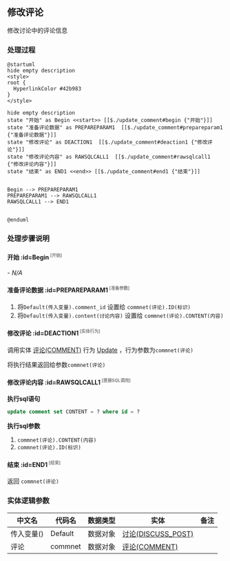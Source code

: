 ## 修改评论 <!-- {docsify-ignore-all} -->

   修改讨论中的评论信息

### 处理过程

```plantuml
@startuml
hide empty description
<style>
root {
  HyperlinkColor #42b983
}
</style>

hide empty description
state "开始" as Begin <<start>> [[$./update_comment#begin {"开始"}]]
state "准备评论数据" as PREPAREPARAM1  [[$./update_comment#prepareparam1 {"准备评论数据"}]]
state "修改评论" as DEACTION1  [[$./update_comment#deaction1 {"修改评论"}]]
state "修改评论内容" as RAWSQLCALL1  [[$./update_comment#rawsqlcall1 {"修改评论内容"}]]
state "结束" as END1 <<end>> [[$./update_comment#end1 {"结束"}]]


Begin --> PREPAREPARAM1
PREPAREPARAM1 --> RAWSQLCALL1
RAWSQLCALL1 --> END1


@enduml
```


### 处理步骤说明

#### 开始 :id=Begin<sup class="footnote-symbol"> <font color=gray size=1>[开始]</font></sup>



*- N/A*
#### 准备评论数据 :id=PREPAREPARAM1<sup class="footnote-symbol"> <font color=gray size=1>[准备参数]</font></sup>



1. 将`Default(传入变量).comment_id` 设置给  `commnet(评论).ID(标识)`
2. 将`Default(传入变量).content(讨论内容)` 设置给  `commnet(评论).CONTENT(内容)`

#### 修改评论 :id=DEACTION1<sup class="footnote-symbol"> <font color=gray size=1>[实体行为]</font></sup>



调用实体 [评论(COMMENT)](module/Base/comment.md) 行为 [Update](module/Base/comment#行为) ，行为参数为`commnet(评论)`

将执行结果返回给参数`commnet(评论)`

#### 修改评论内容 :id=RAWSQLCALL1<sup class="footnote-symbol"> <font color=gray size=1>[直接SQL调用]</font></sup>



<p class="panel-title"><b>执行sql语句</b></p>

```sql
update comment set CONTENT = ? where id = ?
```

<p class="panel-title"><b>执行sql参数</b></p>

1. `commnet(评论).CONTENT(内容)`
2. `commnet(评论).ID(标识)`


#### 结束 :id=END1<sup class="footnote-symbol"> <font color=gray size=1>[结束]</font></sup>



返回 `commnet(评论)`



### 实体逻辑参数

|    中文名   |    代码名    |  数据类型    |  实体   |备注 |
| --------| --------| -------- | -------- | --------   |
|传入变量(<i class="fa fa-check"/></i>)|Default|数据对象|[讨论(DISCUSS_POST)](module/Team/discuss_post.md)||
|评论|commnet|数据对象|[评论(COMMENT)](module/Base/comment.md)||
